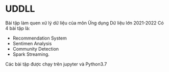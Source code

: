 # UDDLL
Bài tập làm quen xử lý dữ liệu của môn Ừng dụng Dữ liệu lớn 2021-2022
Có 4 bài tập là: 
- Recommendation System
- Sentimen Analysis
- Community Detection
- Spark Streaming.

Các bài tập được chạy trên jupyter và Python3.7

